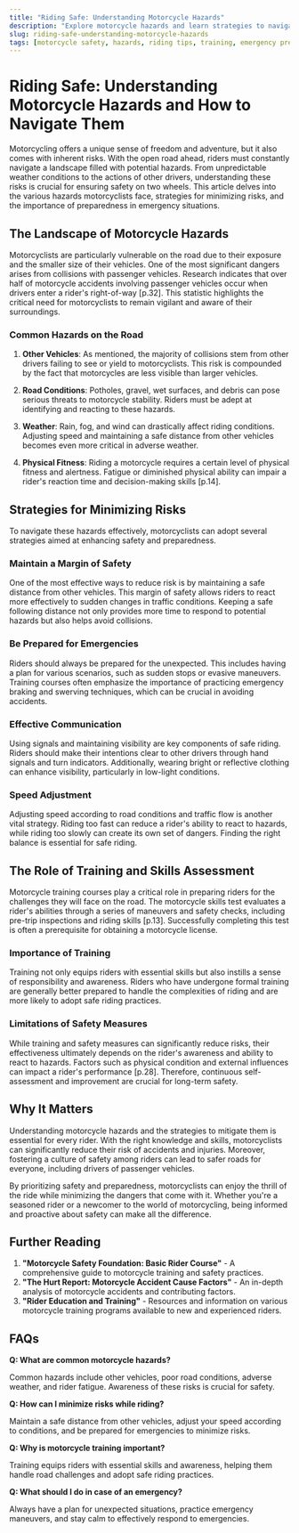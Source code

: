 ```yaml
---
title: "Riding Safe: Understanding Motorcycle Hazards"
description: "Explore motorcycle hazards and learn strategies to navigate them safely. Stay informed and ride with confidence."
slug: riding-safe-understanding-motorcycle-hazards
tags: [motorcycle safety, hazards, riding tips, training, emergency preparedness, road conditions]
---
```


# Riding Safe: Understanding Motorcycle Hazards and How to Navigate Them

Motorcycling offers a unique sense of freedom and adventure, but it also comes with inherent risks. With the open road ahead, riders must constantly navigate a landscape filled with potential hazards. From unpredictable weather conditions to the actions of other drivers, understanding these risks is crucial for ensuring safety on two wheels. This article delves into the various hazards motorcyclists face, strategies for minimizing risks, and the importance of preparedness in emergency situations.

## The Landscape of Motorcycle Hazards

Motorcyclists are particularly vulnerable on the road due to their exposure and the smaller size of their vehicles. One of the most significant dangers arises from collisions with passenger vehicles. Research indicates that over half of motorcycle accidents involving passenger vehicles occur when drivers enter a rider's right-of-way [p.32]. This statistic highlights the critical need for motorcyclists to remain vigilant and aware of their surroundings.

### Common Hazards on the Road

1. **Other Vehicles**: As mentioned, the majority of collisions stem from other drivers failing to see or yield to motorcyclists. This risk is compounded by the fact that motorcycles are less visible than larger vehicles.
   
2. **Road Conditions**: Potholes, gravel, wet surfaces, and debris can pose serious threats to motorcycle stability. Riders must be adept at identifying and reacting to these hazards.

3. **Weather**: Rain, fog, and wind can drastically affect riding conditions. Adjusting speed and maintaining a safe distance from other vehicles becomes even more critical in adverse weather.

4. **Physical Fitness**: Riding a motorcycle requires a certain level of physical fitness and alertness. Fatigue or diminished physical ability can impair a rider's reaction time and decision-making skills [p.14].

## Strategies for Minimizing Risks

To navigate these hazards effectively, motorcyclists can adopt several strategies aimed at enhancing safety and preparedness.

### Maintain a Margin of Safety

One of the most effective ways to reduce risk is by maintaining a safe distance from other vehicles. This margin of safety allows riders to react more effectively to sudden changes in traffic conditions. Keeping a safe following distance not only provides more time to respond to potential hazards but also helps avoid collisions.

### Be Prepared for Emergencies

Riders should always be prepared for the unexpected. This includes having a plan for various scenarios, such as sudden stops or evasive maneuvers. Training courses often emphasize the importance of practicing emergency braking and swerving techniques, which can be crucial in avoiding accidents.

### Effective Communication

Using signals and maintaining visibility are key components of safe riding. Riders should make their intentions clear to other drivers through hand signals and turn indicators. Additionally, wearing bright or reflective clothing can enhance visibility, particularly in low-light conditions.

### Speed Adjustment

Adjusting speed according to road conditions and traffic flow is another vital strategy. Riding too fast can reduce a rider's ability to react to hazards, while riding too slowly can create its own set of dangers. Finding the right balance is essential for safe riding.

## The Role of Training and Skills Assessment

Motorcycle training courses play a critical role in preparing riders for the challenges they will face on the road. The motorcycle skills test evaluates a rider's abilities through a series of maneuvers and safety checks, including pre-trip inspections and riding skills [p.13]. Successfully completing this test is often a prerequisite for obtaining a motorcycle license.

### Importance of Training

Training not only equips riders with essential skills but also instills a sense of responsibility and awareness. Riders who have undergone formal training are generally better prepared to handle the complexities of riding and are more likely to adopt safe riding practices.

### Limitations of Safety Measures

While training and safety measures can significantly reduce risks, their effectiveness ultimately depends on the rider's awareness and ability to react to hazards. Factors such as physical condition and external influences can impact a rider's performance [p.28]. Therefore, continuous self-assessment and improvement are crucial for long-term safety.

## Why It Matters

Understanding motorcycle hazards and the strategies to mitigate them is essential for every rider. With the right knowledge and skills, motorcyclists can significantly reduce their risk of accidents and injuries. Moreover, fostering a culture of safety among riders can lead to safer roads for everyone, including drivers of passenger vehicles.

By prioritizing safety and preparedness, motorcyclists can enjoy the thrill of the ride while minimizing the dangers that come with it. Whether you're a seasoned rider or a newcomer to the world of motorcycling, being informed and proactive about safety can make all the difference.

## Further Reading

1. **"Motorcycle Safety Foundation: Basic Rider Course"** - A comprehensive guide to motorcycle training and safety practices.
2. **"The Hurt Report: Motorcycle Accident Cause Factors"** - An in-depth analysis of motorcycle accidents and contributing factors.
3. **"Rider Education and Training"** - Resources and information on various motorcycle training programs available to new and experienced riders.

## FAQs
**Q: What are common motorcycle hazards?**

Common hazards include other vehicles, poor road conditions, adverse weather, and rider fatigue. Awareness of these risks is crucial for safety.

**Q: How can I minimize risks while riding?**

Maintain a safe distance from other vehicles, adjust your speed according to conditions, and be prepared for emergencies to minimize risks.

**Q: Why is motorcycle training important?**

Training equips riders with essential skills and awareness, helping them handle road challenges and adopt safe riding practices.

**Q: What should I do in case of an emergency?**

Always have a plan for unexpected situations, practice emergency maneuvers, and stay calm to effectively respond to emergencies.


<script type="application/ld+json">
{
  "@context": "https://schema.org",
  "@type": "Article",
  "headline": "Riding Safe: Understanding Motorcycle Hazards",
  "description": "Explore motorcycle hazards and learn strategies to navigate them safely. Stay informed and ride with confidence.",
  "datePublished": "2025-08-10",
  "dateModified": "2025-08-10",
  "keywords": "motorcycle safety,hazards,riding tips,training,emergency preparedness,road conditions",
  "author": {
    "@type": "Organization",
    "name": "Your Company"
  },
  "publisher": {
    "@type": "Organization",
    "name": "Your Company"
  },
  "mainEntityOfPage": {
    "@type": "WebPage",
    "@id": "https://example.com/riding-safe-understanding-motorcycle-hazards"
  }
}
</script>